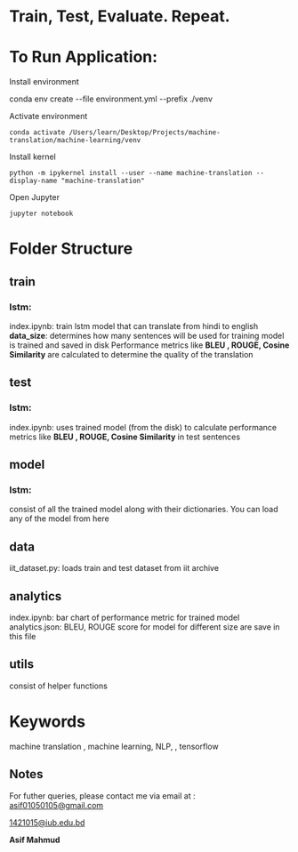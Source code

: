 
  

  

# Train, Test, Evaluate. Repeat.

  

  

# To Run Application:

  
Install environment 

 conda env create --file environment.yml --prefix ./venv

Activate environment

    conda activate /Users/learn/Desktop/Projects/machine-translation/machine-learning/venv

Install kernel

  

    python -m ipykernel install --user --name machine-translation --display-name "machine-translation"

Open Jupyter

    jupyter notebook

  

  

# Folder Structure

  

  

## train

  

  

### lstm:

  

  

index.ipynb: train lstm model that can translate from hindi to english **data_size**: determines how many sentences will be used for training model is trained and saved in disk Performance metrics like **BLEU , ROUGE, Cosine Similarity** are calculated to determine the quality of the translation

  

  

## test

  

  

### lstm:

  

  

index.ipynb: uses trained model (from the disk) to calculate performance metrics like **BLEU , ROUGE, Cosine Similarity** in test sentences

  

  

## model

  

  

### lstm:

  

  

consist of all the trained model along with their dictionaries. You can load any of the model from here

  

  

## data

  

  

iit_dataset.py: loads train and test dataset from iit archive

  

  

## analytics

  

  

index.ipynb: bar chart of performance metric for trained model analytics.json: BLEU, ROUGE score for model for different size are save in this file

  

  

## utils

  

  

consist of helper functions

  

  

# Keywords

  

  

machine translation , machine learning, NLP, , tensorflow

  

  

## Notes

  

  

For futher queries, please contact me via email at : [asif01050105@gmail.com](mailto:asif01050105@gmail.com  "mailto:asif01050105@gmail.com")

  

[1421015@iub.edu.bd](mailto:1421015@iub.edu.bd  "mailto:1421015@iub.edu.bd")

  

  

**Asif Mahmud**


